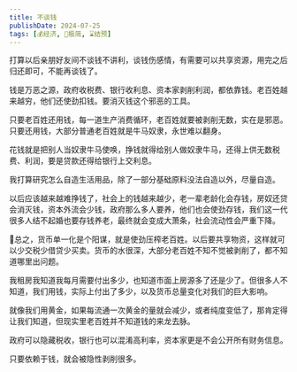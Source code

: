 ```yaml
---
title: 不谈钱
publishDate: 2024-07-25
tags: [💰经济, 🥚极简, ⌛结预]
---
```


打算以后亲朋好友间不谈钱不讲利，谈钱伤感情，有需要可以共享资源，用完之后归还即可，不能再谈钱了。

钱是万恶之源，政府收税费、银行收利息、资本家剥削利润，都依靠钱。老百姓越来越穷，他们还使劲扣钱。要消灭钱这个邪恶的工具。

只要老百姓还用钱，每一道生产消费循环，老百姓就要被剥削无数，实在是邪恶。只要还用钱，大部分普通老百姓就是牛马奴隶，永世难以翻身。

花钱就是把别人当奴隶牛马使唤，挣钱就得给别人做奴隶牛马，还得上供无数税费、利润，要是贷款还得给银行上交利息。

我打算研究怎么自造生活用品，除了一部分基础原料没法自造以外，尽量自造。

以后应该越来越难挣钱了，社会上的钱越来越少，老一辈老龄化会存钱，房奴还贷会消灭钱，资本外流会少钱，政府那么多人要养，他们也会使劲存钱，我们这一代很多人结不起婚也要存钱养老，最终就会变成大萧条，社会流动性会严重下降。

🤔总之，货币单一化是个阳谋，就是使劲压榨老百姓。以后要共享物资，这样就可以少交税少借贷少买卖。货币的水很深，大部分老百姓不知不觉被剥削了，都不知道哪里出问题。

我租房我知道我每月需要付出多少，也知道市面上房源多了还是少了。但很多人不知道，我们用钱，实际上付出了多少，以及货币总量变化对我们的巨大影响。

就像我们用黄金，如果每流通一次黄金的量就会减少，或者纯度变低了，那肯定得让我们知道，但现实里老百姓并不知道钱的来龙去脉。

政府可以隐藏税收，银行也可以混淆高利率，资本家更是不会公开所有财务信息。

只要依赖于钱，就会被隐性剥削很多。
